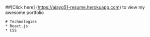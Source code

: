##[Click here] (https://ajayg51-resume.herokuapp.com) to view my awesome portfolio
```
# Technologies
* React.js
* CSS
```

